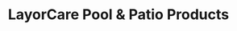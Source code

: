 ---
title: "LayorCare Pool & Patio Products"
url: /phoenix/layorcare-pool-and-patio-products/
shop: swimming pool
---